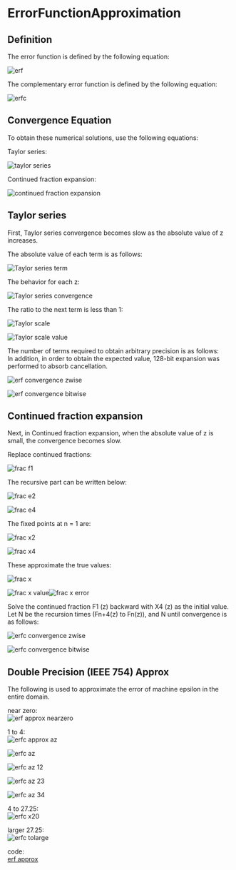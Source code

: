 # ErrorFunctionApproximation

## Definition

The error function is defined by the following equation:

![erf](https://github.com/tk-yoshimura/ErrorFunctionApproximation/blob/main/figures/erf.svg)

The complementary error function is defined by the following equation:

![erfc](https://github.com/tk-yoshimura/ErrorFunctionApproximation/blob/main/figures/erfc.svg)

## Convergence Equation

To obtain these numerical solutions, use the following equations:

Taylor series:

![taylor series](https://github.com/tk-yoshimura/ErrorFunctionApproximation/blob/main/figures/taylor_series.svg)

Continued fraction expansion:

![continued fraction expansion](https://github.com/tk-yoshimura/ErrorFunctionApproximation/blob/main/figures/fracexpand.svg)

## Taylor series

First, Taylor series convergence becomes slow as the absolute value of z increases.

The absolute value of each term is as follows:

![Taylor series term](https://github.com/tk-yoshimura/ErrorFunctionApproximation/blob/main/figures/taylor_terms.svg)

The behavior for each z:

![Taylor series convergence](https://github.com/tk-yoshimura/ErrorFunctionApproximation/blob/main/figures/taylor_convergence.svg)

The ratio to the next term is less than 1:

![Taylor scale](https://github.com/tk-yoshimura/ErrorFunctionApproximation/blob/main/figures/taylor_scale.svg)

![Taylor scale value](https://github.com/tk-yoshimura/ErrorFunctionApproximation/blob/main/figures/taylor_scale_value.svg)

The number of terms required to obtain arbitrary precision is as follows:  
In addition, in order to obtain the expected value, 128-bit expansion was performed to absorb cancellation.

![erf convergence zwise](https://github.com/tk-yoshimura/ErrorFunctionApproximation/blob/main/figures/erf_convergence_zwise.svg)

![erf convergence bitwise](https://github.com/tk-yoshimura/ErrorFunctionApproximation/blob/main/figures/erf_convergence_bitswise.svg)

## Continued fraction expansion

Next, in Continued fraction expansion, when the absolute value of z is small, the convergence becomes slow.

Replace continued fractions:

![frac f1](https://github.com/tk-yoshimura/ErrorFunctionApproximation/blob/main/figures/fracexpand_f1.svg)

The recursive part can be written below:

![frac e2](https://github.com/tk-yoshimura/ErrorFunctionApproximation/blob/main/figures/fracexpand_e2.svg)

![frac e4](https://github.com/tk-yoshimura/ErrorFunctionApproximation/blob/main/figures/fracexpand_e4.svg)

The fixed points at n = 1 are:

![frac x2](https://github.com/tk-yoshimura/ErrorFunctionApproximation/blob/main/figures/fracexpand_x2.svg)

![frac x4](https://github.com/tk-yoshimura/ErrorFunctionApproximation/blob/main/figures/fracexpand_x4.svg)

These approximate the true values:

![frac x](https://github.com/tk-yoshimura/ErrorFunctionApproximation/blob/main/figures/fracexpand_x.svg)

![frac x value](https://github.com/tk-yoshimura/ErrorFunctionApproximation/blob/main/figures/fracexpand_x_value.svg)![frac x error](https://github.com/tk-yoshimura/ErrorFunctionApproximation/blob/main/figures/fracexpand_error.svg)

Solve the continued fraction F1 (z) backward with X4 (z) as the initial value.  
Let N be the recursion times (Fn+4(z) to Fn(z)), and N until convergence is as follows:

![erfc convergence zwise](https://github.com/tk-yoshimura/ErrorFunctionApproximation/blob/main/figures/erfc_convergence_zwise.svg)

![erfc convergence bitwise](https://github.com/tk-yoshimura/ErrorFunctionApproximation/blob/main/figures/erfc_convergence_bitswise.svg)

## Double Precision (IEEE 754) Approx

The following is used to approximate the error of machine epsilon in the entire domain.

near zero:  
![erf approx nearzero](https://github.com/tk-yoshimura/ErrorFunctionApproximation/blob/main/figures/erf_approx_nz.svg)

1 to 4:  
![erfc approx az](https://github.com/tk-yoshimura/ErrorFunctionApproximation/blob/main/figures/erfc_approx_az.svg)

![erfc az](https://github.com/tk-yoshimura/ErrorFunctionApproximation/blob/main/figures/erfc_az.svg)

![erfc az 12](https://github.com/tk-yoshimura/ErrorFunctionApproximation/blob/main/figures/erfc_approx_az_12.svg)

![erfc az 23](https://github.com/tk-yoshimura/ErrorFunctionApproximation/blob/main/figures/erfc_approx_az_23.svg)

![erfc az 34](https://github.com/tk-yoshimura/ErrorFunctionApproximation/blob/main/figures/erfc_approx_az_34.svg)

4 to 27.25:  
![erfc x20](https://github.com/tk-yoshimura/ErrorFunctionApproximation/blob/main/figures/erfc_approx_x20.svg)

larger 27.25:  
![erfc tolarge](https://github.com/tk-yoshimura/ErrorFunctionApproximation/blob/main/figures/erfc_approx_tolarge.svg)

code:  
[erf approx](https://github.com/tk-yoshimura/ErrorFunctionApproximation/blob/main/ErrorFunctionApproximation/ErrorFunction.cs)